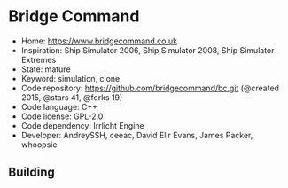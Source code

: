 # Bridge Command

- Home: https://www.bridgecommand.co.uk
- Inspiration: Ship Simulator 2006, Ship Simulator 2008, Ship Simulator Extremes
- State: mature
- Keyword: simulation, clone
- Code repository: https://github.com/bridgecommand/bc.git (@created 2015, @stars 41, @forks 19)
- Code language: C++
- Code license: GPL-2.0
- Code dependency: Irrlicht Engine
- Developer: AndreySSH, ceeac, David Elir Evans, James Packer, whoopsie

## Building

